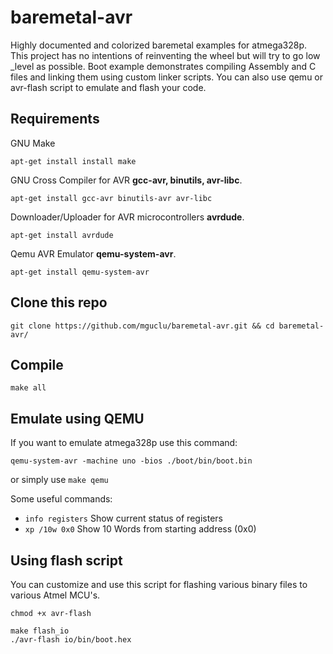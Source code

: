 baremetal-avr
======
Highly documented and colorized baremetal examples for atmega328p. This project has no intentions of reinventing the wheel but will try to go low _level as possible. Boot example demonstrates compiling Assembly and C files and linking them using custom linker scripts. You can also use qemu or avr-flash script to emulate and flash your code.



## Requirements

GNU Make

`
apt-get install install make
`

GNU Cross Compiler for AVR **gcc-avr, binutils, avr-libc**.

`
apt-get install gcc-avr binutils-avr avr-libc
`

Downloader/Uploader for AVR microcontrollers **avrdude**.

`
apt-get install avrdude
`

Qemu AVR Emulator **qemu-system-avr**.

`
apt-get install qemu-system-avr
`

## Clone this repo
```shell
git clone https://github.com/mguclu/baremetal-avr.git && cd baremetal-avr/
```

## Compile 
```shell
make all
```
## Emulate using QEMU
If you want to emulate atmega328p use this command:

```shell
qemu-system-avr -machine uno -bios ./boot/bin/boot.bin
```
or simply use `make qemu`

Some useful commands:
* `info registers` Show current status of registers
* `xp /10w 0x0` Show 10 Words from starting address (0x0)

## Using flash script
You can customize and use this script for flashing various binary files to various Atmel MCU's.
```shell
chmod +x avr-flash
```

```shell
make flash_io
./avr-flash io/bin/boot.hex
```

